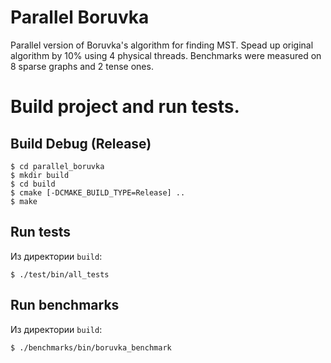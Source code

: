 # Parallel Boruvka

Parallel version of Boruvka's algorithm for finding MST. Spead up original algorithm by 10% using 4 physical threads. Benchmarks were measured on 8 sparse graphs and 2 tense ones.

# Build project and run tests.
## Build Debug (Release)
```
$ cd parallel_boruvka
$ mkdir build
$ cd build
$ cmake [-DCMAKE_BUILD_TYPE=Release] ..
$ make
```

## Run tests
Из директории `build`:
```
$ ./test/bin/all_tests
```

## Run benchmarks
Из директории `build`:
```
$ ./benchmarks/bin/boruvka_benchmark
```
